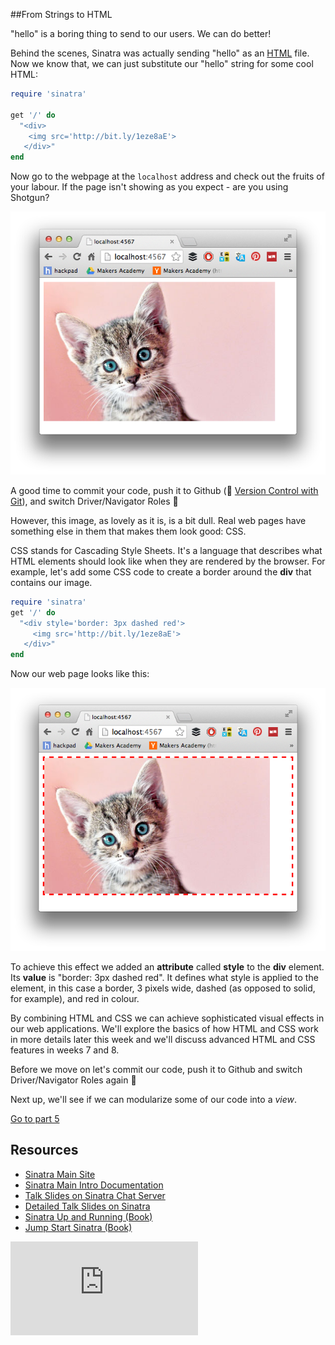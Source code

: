 ##From Strings to HTML

"hello" is a boring thing to send to our users. We can do better!

Behind the scenes, Sinatra was actually sending "hello" as an [HTML](html.md) file. Now we know that, we can just substitute our "hello" string for some cool HTML:

````ruby
require 'sinatra'

get '/' do
  "<div>
    <img src='http://bit.ly/1eze8aE'>
   </div>"
end
````

Now go to the webpage at the `localhost` address and check out the fruits of your labour. If the page isn't showing as you expect - are you using Shotgun?

![alt text](images/sinatra/sinatra_basic_4.png)

A good time to commit your code, push it to Github (:pill: [Version Control with Git](git.md)), and switch Driver/Navigator Roles&nbsp;:twisted_rightwards_arrows:

However, this image, as lovely as it is, is a bit dull. Real web pages have something else in them that makes them look good: CSS.

CSS stands for Cascading Style Sheets. It's a language that describes what HTML elements should look like when they are rendered by the browser. For example, let's add some CSS code to create a border around the **div** that contains our image.

````ruby
require 'sinatra'
get '/' do
  "<div style='border: 3px dashed red'>
     <img src='http://bit.ly/1eze8aE'>
   </div>"
end
````

Now our web page looks like this:

![alt text](images/sinatra/sinatra_basic_5.png)

To achieve this effect we added an **attribute** called **style** to the **div** element. Its **value** is "border: 3px dashed red". It defines what style is applied to the element, in this case a border, 3 pixels wide, dashed (as opposed to solid, for example), and red in colour.

By combining HTML and CSS we can achieve sophisticated visual effects in our web applications. We'll explore the basics of how HTML and CSS work in more details later this week and we'll discuss advanced HTML and CSS features in weeks 7 and 8.

Before we move on let's commit our code, push it to Github and switch Driver/Navigator Roles again&nbsp;:twisted_rightwards_arrows:

Next up, we'll see if we can modularize some of our code into a _view_.

[Go to part 5](sinatra_5.md)

Resources
--------

* [Sinatra Main Site](http://www.sinatrarb.com/)
* [Sinatra Main Intro Documentation](http://www.sinatrarb.com/intro.html)
* [Talk Slides on Sinatra Chat Server](http://obfusk.org/achatwithsinatra/#1)
* [Detailed Talk Slides on Sinatra](http://www.slideshare.net/BobNadlerJr/sinatra-flatiron)
* [Sinatra Up and Running (Book)](http://shop.oreilly.com/product/0636920019664.do)
* [Jump Start Sinatra (Book)](http://www.sitepoint.com/store/jump-start-sinatra/)


![Tracking pixel](https://githubanalytics.herokuapp.com/course/pills/sinatra_4.md)
